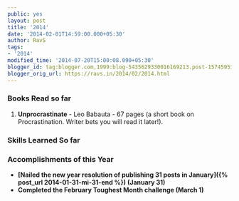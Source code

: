 ```yaml
---
public: yes
layout: post
title: '2014'
date: '2014-02-01T14:59:00.000+05:30'
author: RavS
tags: 
- '2014'
modified_time: '2014-07-20T15:00:08.090+05:30' 
blogger_id: tag:blogger.com,1999:blog-5435629330016169213.post-1574595192807599206 
blogger_orig_url: https://ravs.in/2014/02/2014.html
---
```


### **Books Read so far**

1.  **Unprocrastinate** - Leo Babauta - 67 pages (a short book on Procrastination. Writer bets you will read it later!).

  

### **Skills Learned So far**

  

  

### Accomplishments of this Year

  

  

-   **[Nailed the new year resolution of publishing 31 posts in January]({% post_url 2014-01-31-mi-31-end %}) (January 31)**
-   **Completed the February Toughest Month challenge (March 1)**

